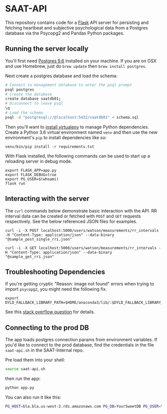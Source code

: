 # SAAT-API

This repository contains code for a [Flask](http://flask.pocoo.org/docs/0.11/) API server for persisting and fetching heartbeat and subjective psychological data from a Postgres database via the Psycopg2 and Pandas Python packages.

## Running the server locally

You'll first need [Postgres 9.6](https://www.postgresql.org/) installed on your machine. If you are on OSX and use Homebrew, just do `brew update` then `brew install postgres`.

Next create a postgres database and load the schema:
```sh
# Connect to management database to enter the psql prompt
psql postgres
# Create the database
create database saatdb01;
# Disconnect to leave psql
\q
# Load the schema
psql -d "postgresql://@localhost:5432/saatdb01" < schema.sql
```

Then you'll want to [install virtualenv](http://docs.python-guide.org/en/latest/dev/virtualenvs/) to manage Python dependencies. Create a Python 3.6 virtual environment named `venv` and then use the new environment's `pip` to install dependencies like so:

    venv/bin/pip install -r requirements.txt
    
With Flask installed, the following commands can be used to start up a reloading server in debug mode. 

    export FLASK_APP=app.py
    export FLASK_DEBUG=true
    export PG_USER=$(whoami)
    flask run

## Interacting with the server

The `curl` commands below demonstrate basic interaction with the API. RR interval data can be created or fetched with `POST` and `GET` requests respectively. See the below referenced JSON files for examples.

	curl -i -X POST localhost:5000/users/watson/measurements/rr_intervals -H "Content-Type: application/json" --data-binary "@sample_post_single_rri.json"

	curl -i -X GET localhost:5000/users/watson/measurements/rr_intervals -H "Content-Type: application/json" --data-binary "@sample_get_rri.json"

## Troubleshooting Dependencies

If you're getting cryptic "Reason: image not found" errors when trying to import `psycopg2`, you might need the following fix.

    export DYLD_FALLBACK_LIBRARY_PATH=$HOME/anaconda3/lib/:$DYLD_FALLBACK_LIBRARY_PATH

See this [stack overflow question](http://stackoverflow.com/questions/27264574/import-psycopg2-library-not-loaded-libssl-1-0-0-dylib) for details.

## Connecting to the prod DB

The app loads postgres connection params from environment variables.
If you'd like to connect to the prod database, find the credentials in
the file `saat-api.sh` in the SAAT-Internal repo.

Pre load them into your shell:

```sh
source saat-api.sh
```

then run the app:

```sh
python app.py
```

You can also run it like this:

```sh
PG_HOST=bla.bla.us-west-2.rds.amazonaws.com PG_DB=YourSweetDB PG_USER=YourCoolUser PG_PASS=Blabla python app.py
```
